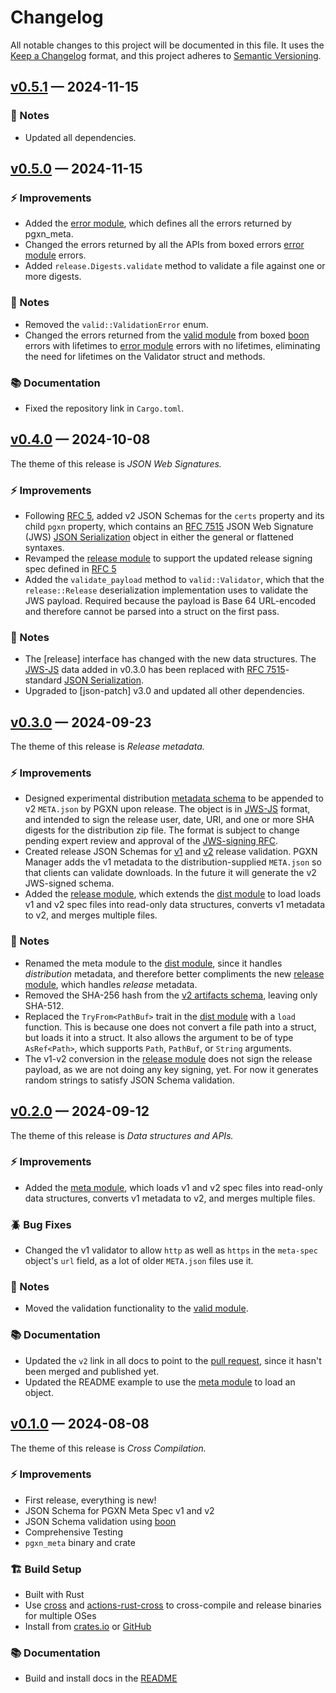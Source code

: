 # Changelog

All notable changes to this project will be documented in this file. It uses the
[Keep a Changelog] format, and this project adheres to [Semantic Versioning].

  [Keep a Changelog]: https://keepachangelog.com/en/1.1.0/
  [Semantic Versioning]: https://semver.org/spec/v2.0.0.html
    "Semantic Versioning 2.0.0"

## [v0.5.1] — 2024-11-15

### 📔 Notes

*   Updated all dependencies.

  [v0.5.1]: https://github.com/pgxn/meta/compare/v0.5.0...v0.5.1

## [v0.5.0] — 2024-11-15

### ⚡ Improvements

*   Added the [error module], which defines all the errors returned by
    pgxn_meta.
*   Changed the errors returned by all the APIs from boxed errors [error
    module] errors.
*   Added `release.Digests.validate` method to validate a file against one or
    more digests.

### 📔 Notes

*   Removed the `valid::ValidationError` enum.
*   Changed the errors returned from the [valid module] from boxed [boon]
    errors with lifetimes to [error module] errors with no lifetimes,
    eliminating the need for lifetimes on the Validator struct and methods.

### 📚 Documentation

*   Fixed the repository link in `Cargo.toml`.

  [v0.5.0]: https://github.com/pgxn/meta/compare/v0.4.0...v0.5.0
  [error module]: https://docs.rs/pgxn_meta/0.5.0/pgxn_meta/error/
  [valid module]: https://docs.rs/pgxn_meta/0.5.0/pgxn_meta/valid/
  [boon]: https://github.com/santhosh-tekuri/boon

## [v0.4.0] — 2024-10-08

The theme of this release is *JSON Web Signatures.*

### ⚡ Improvements

*   Following [RFC 5], added v2 JSON Schemas for the `certs` property and its
    child `pgxn` property, which contains an [RFC 7515] JSON Web Signature
    (JWS) [JSON Serialization] object in either the general or flattened
    syntaxes.
*   Revamped the [release module] to support the updated release signing spec
    defined in [RFC 5]
*   Added the `validate_payload` method to `valid::Validator`, which that the
    `release::Release` deserialization implementation uses to validate the JWS
    payload. Required because the payload is Base 64 URL-encoded and therefore
    cannot be parsed into a struct on the first pass.

### 📔 Notes

*   The [release] interface has changed with the new data structures. The
    [JWS-JS] data added in v0.3.0 has been replaced with [RFC 7515]-standard
    [JSON Serialization].
*   Upgraded to [json-patch] v3.0 and updated all other dependencies.

  [v0.4.0]: https://github.com/pgxn/meta/compare/v0.3.0...v0.4.0
  [release module]: https://docs.rs/pgxn_meta/0.4.0/pgxn_meta/release/
  [RFC 5]: https://github.com/pgxn/rfcs/pull/5
    "pgxn/rfs#5 Add RFC for JWS-signing PGXN releases"
  [RFC 7515]: https://datatracker.ietf.org/doc/html/rfc7515 "RFC 7515 JSON Web Signature"
  [JSON Serialization]: https://datatracker.ietf.org/doc/html/rfc7515#section-7.2
    "RFC 7515 JWS — JWS JSON Serialization"

## [v0.3.0] — 2024-09-23

The theme of this release is *Release metadata.*

### ⚡ Improvements

*   Designed experimental distribution [metadata schema] to be appended to v2
    `META.json` by PGXN upon release. The object is in [JWS-JS] format, and
    intended to sign the release user, date, URI, and one or more SHA digests
    for the distribution zip file. The format is subject to change pending
    expert review and approval of the [JWS-signing RFC].
*   Created release JSON Schemas for [v1] and [v2] release validation. PGXN
    Manager adds the v1 metadata to the distribution-supplied `META.json` so
    that clients can validate downloads. In the future it will generate the v2
    JWS-signed schema.
*   Added the [release module], which extends the [dist module] to load loads
    v1 and v2 spec files into read-only data structures, converts v1 metadata
    to v2, and merges multiple files.

### 📔 Notes

*   Renamed the meta module to the [dist module], since it handles
    *distribution* metadata, and therefore better compliments the new [release
    module], which handles *release* metadata.
*   Removed the SHA-256 hash from the [v2 artifacts schema], leaving only
    SHA-512.
*   Replaced the `TryFrom<PathBuf>` trait in the [dist module] with a `load`
    function. This is because one does not convert a file path into a struct,
    but loads it into a struct. It also allows the argument to be of type
    `AsRef<Path>`, which supports `Path`, `PathBuf`, or `String` arguments.
*   The v1-v2 conversion in the [release module] does not sign the release
    payload, as we are not doing any key signing, yet. For now it generates
    random strings to satisfy JSON Schema validation.

  [v0.3.0]: https://github.com/pgxn/meta/compare/v0.2.0...v0.3.0
  [metadata schema]: https://github.com/pgxn/meta/blob/v0.3.0/schema/v2/pgxn-jws.schema.json
  [dist module]: https://docs.rs/pgxn_meta/0.3.0/pgxn_meta/dist/
  [release module]: https://docs.rs/pgxn_meta/0.3.0/pgxn_meta/release/
  [JWS-JS]: https://datatracker.ietf.org/doc/html/draft-jones-json-web-signature-json-serialization-01
  [JWS-signing RFC]: https://github.com/pgxn/rfcs/pull/5
  [v1]: https://github.com/pgxn/meta/blob/v0.3.0/schema/v1/release.schema.json
  [v2]: https://github.com/pgxn/meta/blob/v0.3.0/schema/v2/release.schema.json
  [v2 artifacts schema]: https://github.com/pgxn/meta/blob/v0.3.0/schema/v2/artifacts.schema.json

## [v0.2.0] — 2024-09-12

The theme of this release is *Data structures and APIs.*

### ⚡ Improvements

*   Added the [meta module], which loads v1 and v2 spec files into read-only
    data structures, converts v1 metadata to v2, and merges multiple files.

### 🪲 Bug Fixes

*   Changed the v1 validator to allow `http` as well as `https` in the
    `meta-spec` object's `url` field, as a lot of older `META.json` files use
    it.

### 📔 Notes

*   Moved the validation functionality to the [valid module].

### 📚 Documentation

*   Updated the `v2` link in all docs to point to the [pull request], since it
    hasn't been merged and published yet.
*   Updated the README example to use the [meta module] to load an object.

  [v0.2.0]: https://github.com/pgxn/meta/compare/v0.1.0...v0.2.0
  [meta module]: https://docs.rs/pgxn_meta/0.2.0/pgxn_meta/meta/
  [valid module]: https://docs.rs/pgxn_meta/0.2.0/pgxn_meta/valid/
  [pull request]: https://github.com/pgxn/rfcs/pull/3 "pgxn/rfcs#3 Meta Spec v2"

## [v0.1.0] — 2024-08-08

The theme of this release is *Cross Compilation.*

### ⚡ Improvements

*   First release, everything is new!
*   JSON Schema for PGXN Meta Spec v1 and v2
*   JSON Schema validation using [boon]
*   Comprehensive Testing
*   `pgxn_meta` binary and crate

### 🏗️ Build Setup

*   Built with Rust
*   Use [cross] and [actions-rust-cross] to cross-compile and release binaries
    for multiple OSes
*   Install from [crates.io] or [GitHub]

### 📚 Documentation

*   Build and install docs in the [README]

  [v0.1.0]: https://github.com/pgxn/meta/compare/4c207a6...v0.1.0
  [boon]: https://github.com/santhosh-tekuri/boon
  [cross]: https://github.com/cross-rs/cross
  [actions-rust-cross]: https://github.com/houseabsolute/actions-rust-cross
  [crates.io]: https://crates.io/crates/pgxn_meta
  [GitHub]: https://github.com/pgxn/meta/releases
  [README]: https://github.com/pgxn/meta/blob/v0.1.0/README.md
